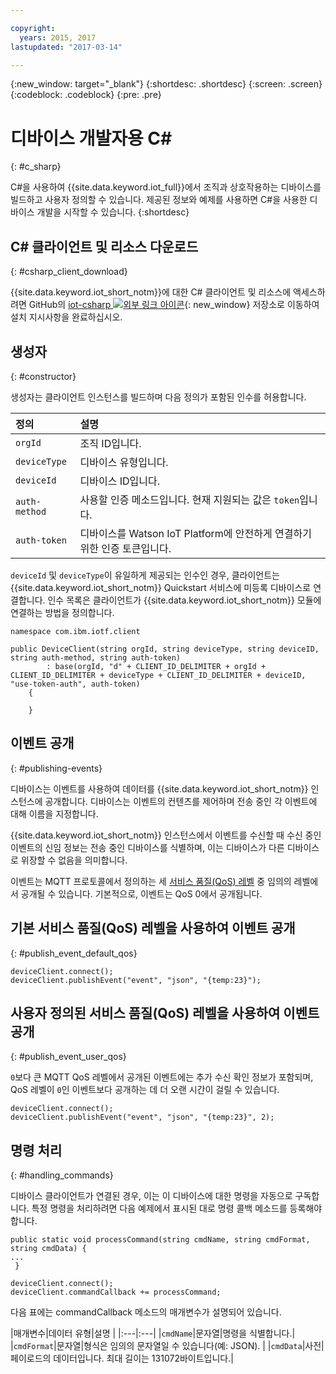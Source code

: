 ```yaml
---

copyright:
  years: 2015, 2017
lastupdated: "2017-03-14"

---
```


{:new_window: target="_blank"}
{:shortdesc: .shortdesc}
{:screen: .screen}
{:codeblock: .codeblock}
{:pre: .pre}


# 디바이스 개발자용 C#
{: #c_sharp}

C#을 사용하여 {{site.data.keyword.iot_full}}에서 조직과 상호작용하는 디바이스를 빌드하고 사용자 정의할 수 있습니다. 제공된 정보와 예제를 사용하면 C#을 사용한 디바이스 개발을 시작할 수 있습니다.
{:shortdesc}

## C# 클라이언트 및 리소스 다운로드
{: #csharp_client_download}

{{site.data.keyword.iot_short_notm}}에 대한 C# 클라이언트 및 리소스에 액세스하려면 GitHub의 [iot-csharp ![외부 링크 아이콘](../../../../icons/launch-glyph.svg "외부 링크 아이콘")](https://github.com/ibm-watson-iot/iot-csharp){: new_window} 저장소로 이동하여 설치 지시사항을 완료하십시오. 


## 생성자
{: #constructor}

생성자는 클라이언트 인스턴스를 빌드하며 다음 정의가 포함된 인수를 허용합니다. 

|정의 |설명 |
|:---|:---|
|`orgId`|조직 ID입니다. |
|`deviceType`|디바이스 유형입니다. |
|`deviceId` |디바이스 ID입니다. |
|`auth-method`   |사용할 인증 메소드입니다. 현재 지원되는 값은 `token`입니다.|
|`auth-token`   |디바이스를 Watson IoT Platform에 안전하게 연결하기 위한 인증 토큰입니다.|


`deviceId` 및 `deviceType`이 유일하게 제공되는 인수인 경우, 클라이언트는 {{site.data.keyword.iot_short_notm}} Quickstart 서비스에 미등록 디바이스로 연결합니다. 인수 목록은 클라이언트가 {{site.data.keyword.iot_short_notm}} 모듈에 연결하는 방법을 정의합니다. 


```
namespace com.ibm.iotf.client

public DeviceClient(string orgId, string deviceType, string deviceID, string auth-method, string auth-token)
        : base(orgId, "d" + CLIENT_ID_DELIMITER + orgId + CLIENT_ID_DELIMITER + deviceType + CLIENT_ID_DELIMITER + deviceID, "use-token-auth", auth-token)
    {

    }
```

## 이벤트 공개
{: #publishing-events}

디바이스는 이벤트를 사용하여 데이터를 {{site.data.keyword.iot_short_notm}} 인스턴스에 공개합니다. 디바이스는 이벤트의 컨텐츠를 제어하며 전송 중인 각 이벤트에 대해 이름을 지정합니다. 

{{site.data.keyword.iot_short_notm}} 인스턴스에서 이벤트를 수신할 때 수신 중인 이벤트의 신임 정보는 전송 중인 디바이스를 식별하며, 이는 디바이스가 다른 디바이스로 위장할 수 없음을 의미합니다. 

이벤트는 MQTT 프로토콜에서 정의하는 세 [서비스 품질(QoS) 레벨](../mqtt.html#managed-devices) 중 임의의 레벨에서 공개될 수 있습니다. 기본적으로, 이벤트는 QoS 0에서 공개됩니다. 


## 기본 서비스 품질(QoS) 레벨을 사용하여 이벤트 공개
{: #publish_event_default_qos}

```
deviceClient.connect();
deviceClient.publishEvent("event", "json", "{temp:23}");
```


## 사용자 정의된 서비스 품질(QoS) 레벨을 사용하여 이벤트 공개
{: #publish_event_user_qos}

`0`보다 큰 MQTT QoS 레벨에서 공개된 이벤트에는 추가 수신 확인 정보가 포함되며, QoS 레벨이 `0`인 이벤트보다 공개하는 데 더 오랜 시간이 걸릴 수 있습니다. 


```
deviceClient.connect();
deviceClient.publishEvent("event", "json", "{temp:23}", 2);
```

## 명령 처리
{: #handling_commands}

디바이스 클라이언트가 연결된 경우, 이는 이 디바이스에 대한 명령을 자동으로 구독합니다. 특정 명령을 처리하려면 다음 예제에서 표시된 대로 명령 콜백 메소드를 등록해야 합니다. 

```
public static void processCommand(string cmdName, string cmdFormat, string cmdData) {
...
 }
```

```
deviceClient.connect();
deviceClient.commandCallback += processCommand;
```
다음 표에는 commandCallback 메소드의 매개변수가 설명되어 있습니다.

|매개변수|데이터 유형|설명 |
|:---|:---|
|`cmdName`|문자열|명령을 식별합니다.|
|`cmdFormat`|문자열|형식은 임의의 문자열일 수 있습니다(예: JSON). |
|`cmdData`|사전|페이로드의 데이터입니다. 최대 길이는 131072바이트입니다.|
